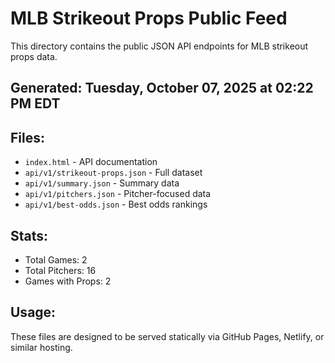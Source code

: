 # MLB Strikeout Props Public Feed

This directory contains the public JSON API endpoints for MLB strikeout props data.

## Generated: Tuesday, October 07, 2025 at 02:22 PM EDT

## Files:
- `index.html` - API documentation
- `api/v1/strikeout-props.json` - Full dataset
- `api/v1/summary.json` - Summary data
- `api/v1/pitchers.json` - Pitcher-focused data  
- `api/v1/best-odds.json` - Best odds rankings

## Stats:
- Total Games: 2
- Total Pitchers: 16
- Games with Props: 2

## Usage:
These files are designed to be served statically via GitHub Pages, Netlify, or similar hosting.
